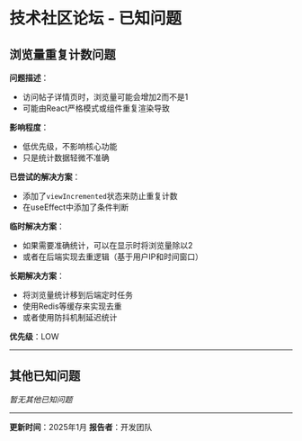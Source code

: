 # 技术社区论坛 - 已知问题

## 浏览量重复计数问题

**问题描述**：
- 访问帖子详情页时，浏览量可能会增加2而不是1
- 可能由React严格模式或组件重复渲染导致

**影响程度**：
- 低优先级，不影响核心功能
- 只是统计数据轻微不准确

**已尝试的解决方案**：
- 添加了`viewIncremented`状态来防止重复计数
- 在useEffect中添加了条件判断

**临时解决方案**：
- 如果需要准确统计，可以在显示时将浏览量除以2
- 或者在后端实现去重逻辑（基于用户IP和时间窗口）

**长期解决方案**：
- 将浏览量统计移到后端定时任务
- 使用Redis等缓存来实现去重
- 或者使用防抖机制延迟统计

**优先级**：LOW

---

## 其他已知问题

*暂无其他已知问题*

---

**更新时间**：2025年1月
**报告者**：开发团队